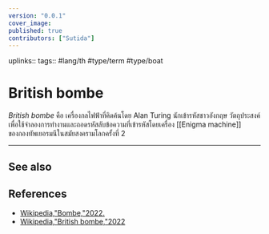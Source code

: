 ```yaml
---
version: "0.0.1"
cover_image:
published: true
contributors: ["Sutida"]
---
```

uplinks:: 
tags:: #lang/th #type/term #type/boat 

# British  bombe
 *British  bombe* คือ เครื่องกลไฟฟ้าที่คิดค้นโดย Alan Turing  นักเข้ารหัสชาวอังกฤษ วัตถุประสงค์ เพื่อใช้จำลองการทำงานและถอดรหัสลับข้อความที่เข้ารหัสโดยเครื่อง [[Enigma machine]] ของกองทัพเยอรมนีในสมัยสงครามโลกครั้งที่ 2 

---
## See also
## References
- [Wikipedia,"Bombe,"2022.](https://en.wikipedia.org/wiki/Bombe)
- [Wikipedia,"British bombe,"2022](https://en.wikipedia.org/wiki/Cryptanalysis_of_the_Enigma#British_bombe)
